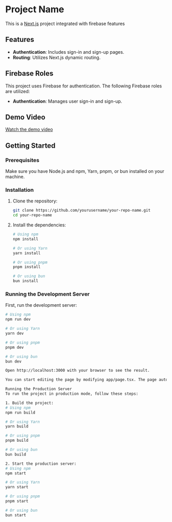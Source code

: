 # Project Name

This is a [Next.js](https://nextjs.org) project integrated with firebase features

## Features

- **Authentication**: Includes sign-in and sign-up pages.
- **Routing**: Utilizes Next.js dynamic routing.


## Firebase Roles

This project uses Firebase for authentication. The following Firebase roles are utilized:

- **Authentication**: Manages user sign-in and sign-up.

## Demo Video

[Watch the demo video](nextjs-firebase.mp4)

## Getting Started

### Prerequisites

Make sure you have Node.js and npm, Yarn, pnpm, or bun installed on your machine.
### Installation

1. Clone the repository:
    ```sh
    git clone https://github.com/yourusername/your-repo-name.git
    cd your-repo-name
    ```

2. Install the dependencies:
    ```sh
    # Using npm
    npm install

    # Or using Yarn
    yarn install

    # Or using pnpm
    pnpm install

    # Or using bun
    bun install
    ```

### Running the Development Server

First, run the development server:

```sh
# Using npm
npm run dev

# Or using Yarn
yarn dev

# Or using pnpm
pnpm dev

# Or using bun
bun dev

Open http://localhost:3000 with your browser to see the result.

You can start editing the page by modifying app/page.tsx. The page auto-updates as you edit the file.

Running the Production Server
To run the project in production mode, follow these steps:

1. Build the project:
# Using npm
npm run build

# Or using Yarn
yarn build

# Or using pnpm
pnpm build

# Or using bun
bun build

2. Start the production server:
# Using npm
npm start

# Or using Yarn
yarn start

# Or using pnpm
pnpm start

# Or using bun
bun start

